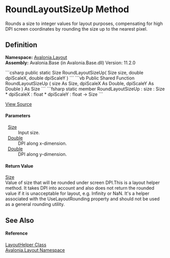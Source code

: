 # RoundLayoutSizeUp Method


Rounds a size to integer values for layout purposes, compensating for high DPI screen coordinates by rounding the size up to the nearest pixel.



## Definition
**Namespace:** <a href="N_Avalonia_Layout">Avalonia.Layout</a>  
**Assembly:** Avalonia.Base (in Avalonia.Base.dll) Version: 11.2.0

<Tabs groupId="api-code-preview">
<TabItem value="csharp" label="C#">
```csharp
public static Size RoundLayoutSizeUp(
	Size size,
	double dpiScaleX,
	double dpiScaleY
)
```
</TabItem>
<TabItem value="vb" label="VB">
```vb
Public Shared Function RoundLayoutSizeUp ( 
	size As Size,
	dpiScaleX As Double,
	dpiScaleY As Double
) As Size
```
</TabItem>
<TabItem value="fsharp" label="F#">
```fsharp
static member RoundLayoutSizeUp : 
        size : Size * 
        dpiScaleX : float * 
        dpiScaleY : float -> Size 
```
</TabItem>
</Tabs>



<a href="https://github.com/AvaloniaUI/Avalonia/tree/master/src/Avalonia.Base/Layout/LayoutHelper.cs#L172" title="View the source code">View Source</a>



#### Parameters
<dl><dt>  <a href="T_Avalonia_Size">Size</a></dt><dd>Input size.</dd><dt>  <a href="https://learn.microsoft.com/dotnet/api/system.double" target="_blank" rel="noopener noreferrer">Double</a></dt><dd>DPI along x-dimension.</dd><dt>  <a href="https://learn.microsoft.com/dotnet/api/system.double" target="_blank" rel="noopener noreferrer">Double</a></dt><dd>DPI along y-dimension.</dd></dl>

#### Return Value
<a href="T_Avalonia_Size">Size</a>  
Value of size that will be rounded under screen DPI.This is a layout helper method. It takes DPI into account and also does not return the rounded value if it is unacceptable for layout, e.g. Infinity or NaN. It's a helper associated with the UseLayoutRounding property and should not be used as a general rounding utility.

## See Also


#### Reference
<a href="T_Avalonia_Layout_LayoutHelper">LayoutHelper Class</a>  
<a href="N_Avalonia_Layout">Avalonia.Layout Namespace</a>  

